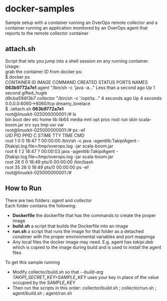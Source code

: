 # docker-samples
Sample setup with a container running an OverOps remote collector and a container running an application monitored by an OverOps agent that reports to the remote collector container

## attach.sh 
Script that lets you jump into a shell session on any running container.  
Usage:  
grab the container ID from docker ps:  
$ docker ps  
CONTAINER ID        IMAGE               COMMAND                  CREATED                  STATUS              PORTS                    NAMES  
**063b9772a7e1**        agent               "/bin/sh -c 'java -a…"   Less than a second ago   Up 1 second                                  gifted_hugle  
d9cba594f3b7        collector           "/bin/sh -c '/opt/ta…"   4 seconds ago            Up 4 seconds        0.0.0.0:6060->6060/tcp   dreamy_lovelace  
$ ./attach.sh **063b9772a7e1**  
root@linuxkit-025000000001:/# ls  
bin  boot  dev  etc  home  lib  lib64  media  mnt  opt  proc  root  run  sbin  scala-boom.jar  srv  sys  tmp  usr  var  
root@linuxkit-025000000001:/# ps -ef  
UID        PID  PPID  C STIME TTY          TIME CMD  
root         1     0  0 18:47 ?        00:00:00 /bin/sh -c java -agentlib:TakipiAgent -Dtakipi.log.file=/tmp/overops.log -jar scala-boom.jar  
root         6     1  2 18:47 ?        00:00:03 java -agentlib:TakipiAgent -Dtakipi.log.file=/tmp/overops.log -jar scala-boom.jar  
root        26     0  0 18:49 pts/0    00:00:00 /bin/bash  
root        35    26  0 18:49 pts/0    00:00:00 ps -ef  
root@linuxkit-025000000001:/#  
  
## How to Run
There are two folders: _agent_ and _collector_  
Each folder contains the following:  
* **Dockerfile** the dockerfile that has the commands to create the proper image
* **build.sh** a script that builds the Dockerfile into an image
* **run.sh** a script that runs the image for that folder as a detached conatiner  with the proper environmental variables and port mappings
* Any local files the docker image may need. E.g. agent has *takipi.deb* which is copied to the image during build and is used to install the agent files 
  
To get this sample running
* Modify collector/build.sh so that *--build-arg TAKIPI_SECRET_KEY=SAMPLE_KEY* uses your key in place of the value occupied by the *SAMPLE_KEY*
* Then run the scripts in this order: collector/build.sh ; collector/run.sh ; agent/build.sh ; agent/run.sh

